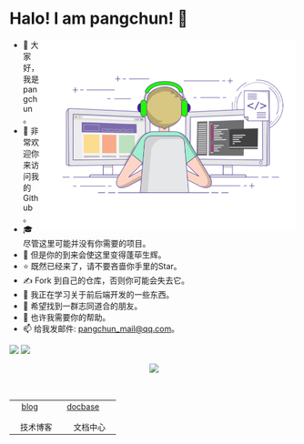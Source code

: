 # Halo! I am pangchun! 👋

<img align="right" alt="GIF" src="https://raw.githubusercontent.com/devSouvik/devSouvik/master/gif3.gif" width="450"/>

- 🔭 大家好，我是 pangchun。
- 🤔 非常欢迎你来访问我的 Github。
- 🎓 尽管这里可能并没有你需要的项目。
- 💼 但是你的到来会使这里变得蓬荜生辉。
- ⭐ 既然已经来了，请不要吝啬你手里的Star。
- ✍️ Fork 到自己的仓库，否则你可能会失去它。
- 🌱 我正在学习关于前后端开发的一些东西。
- 👯 希望找到一群志同道合的朋友。
- 🤔 也许我需要你的帮助。
- 📫 给我发邮件:  pangchun_mail@qq.com。

<p align = "left">
  <img src = "https://github-readme-stats.vercel.app/api?username=pangchun&count_private=true&show_icons=true&theme=light">
  <img src = "https://github-readme-stats.vercel.app/api/top-langs/?username=pangchun&theme=light">
</p>

<p align = "center" >
  <img src = "https://komarev.com/ghpvc/?username=pangchun" >
</p>

<table>
  <tbody>
    <tr valign="top">
      <td width="50%" align="center">
       <a href="https://inadios.cn">blog</a>
       <br><br>
       技术博客
      </td>
      <td width="50%" align="center">
       <a href="https://docbase.inadios.cn/#/">docbase</a>
       <br><br>
       文档中心
     </td>
    </tr>
  </tbody>
</table>




